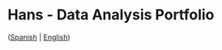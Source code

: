 # Hans - Data Analysis Portfolio 
([Spanish](https://github.com/HansAllTech/Hans_Data_Analysis_Portfolio/blob/main/Proyectos.md#tabla-de-contenido-es--en) | [English](https://github.com/HansAllTech/Hans_Data_Analysis_Portfolio/blob/main/Projects.md#table-of-content-es--en))                                
                                                                                                                                                         
                                                                            
                                                                              
                                                 
                        
                       
                  
                            
          
     
    
   
 
  
